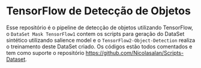 # TensorFlow de Detecção de Objetos

Esse repositório é o pipeline de detecção de objetos utilizando TensorFlow, o `DataSet Mask TensorFlow1` contem os scripts para geração do DataSet sintético utilizando salience model e o `TensorFlow2-Object-Detection` realiza o treinamento deste DataSet criado.
Os códigos estão todos comentados e tem como suporte o repositório https://github.com/Nicolasalan/Scripts-Dataset.
